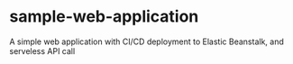 # sample-web-application
A simple web application with CI/CD deployment to Elastic Beanstalk, and serveless API call
